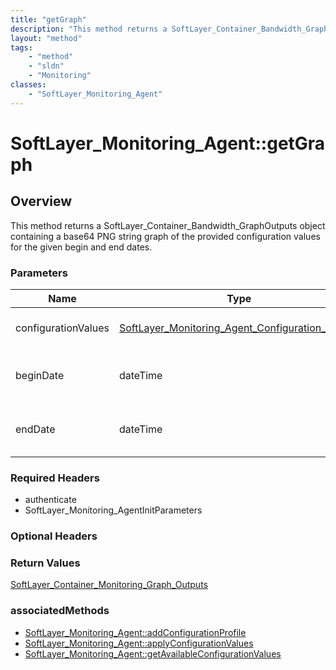 ```yaml
---
title: "getGraph"
description: "This method returns a SoftLayer_Container_Bandwidth_GraphOutputs object containing a base64 PNG string graph of the prov... "
layout: "method"
tags:
    - "method"
    - "sldn"
    - "Monitoring"
classes:
    - "SoftLayer_Monitoring_Agent"
---
```

# SoftLayer_Monitoring_Agent::getGraph
## Overview 
This method returns a SoftLayer_Container_Bandwidth_GraphOutputs object containing a base64 PNG string graph of the provided configuration values for the given begin and end dates. 

### Parameters 
|Name | Type | Description |
| --- | --- | --- |
|configurationValues| <a href='/reference/datatypes/SoftLayer_Monitoring_Agent_Configuration_Value'>SoftLayer_Monitoring_Agent_Configuration_Value[] </a>| The configuration values to be|
|beginDate| dateTime| $beginDate           Graph start date and time|
|endDate| dateTime| $endDate             Graph end date and time|


### Required Headers
* authenticate
* SoftLayer_Monitoring_AgentInitParameters

### Optional Headers

### Return Values
<a href='/reference/datatypes/SoftLayer_Container_Monitoring_Graph_Outputs'>SoftLayer_Container_Monitoring_Graph_Outputs </a>


### associatedMethods

*  [SoftLayer_Monitoring_Agent::addConfigurationProfile](/reference/services/SoftLayer_Monitoring_Agent/addConfigurationProfile )
*  [SoftLayer_Monitoring_Agent::applyConfigurationValues](/reference/services/SoftLayer_Monitoring_Agent/applyConfigurationValues )
*  [SoftLayer_Monitoring_Agent::getAvailableConfigurationValues](/reference/services/SoftLayer_Monitoring_Agent/getAvailableConfigurationValues )

